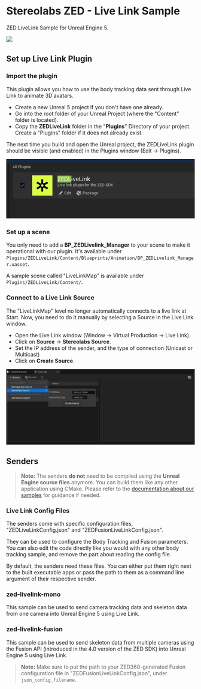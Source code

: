 # Stereolabs ZED - Live Link Sample
ZED LiveLink Sample for Unreal Engine 5.


![](images/livelink_ue_300.gif)

## Set up Live Link Plugin

### Import the plugin

This plugin allows you how to use the body tracking data sent through Live Link to animate 3D avatars.

- Create a new Unreal 5 project if you don't have one already.
- Go into the root folder of your Unreal Project (where the "Content" folder is located).
- Copy the **ZEDLiveLink** folder in the "**Plugins**" Directory of your project. Create a "Plugins" folder if it does not already exist.

The next time you build and open the Unreal project, the ZEDLiveLink plugin should be visible (and enabled) in the Plugins window (Edit -> Plugins).

![](images/zed_plugin.jpg)

### Set up a scene

You only need to add a **BP_ZEDLivelink_Manager** to your scene to make it operational with our plugin. It's available under `Plugins/ZEDLiveLink/Content/Blueprints/Animation/BP_ZEDLivelink_Manager.uasset`.

A sample scene called "LiveLinkMap" is available under `Plugins/ZEDLiveLink/Content/`.

### Connect to a Live Link Source

The "LiveLinkMap" level no longer automatically connects to a live link at Start. Now, you need to do it manually by selecting a Source in the Live Link window.

- Open the Live Link window (Window -> Virtual Production -> Live Link).
- Click on **Source** -> **Stereolabs Source**. 
- Set the IP address of the sender, and the type of connection (Unicast or Multicast)
- Click on **Create Source**.

![](images/connect_source.jpg)

## Senders

> **Note:** The senders **do not** need to be compiled using the **Unreal Engine source files** anymore. You can build them like any other application using CMake. Please refer to the [documentation about our samples](http://localhost:1313/docs/samples/) for guidance if needed.

### Live Link Config Files

The senders come with specific configuration files, "ZEDLiveLinkConfig.json" and "ZEDFusionLiveLinkConfig.json".

They can be used to configure the Body Tracking and Fusion parameters. You can also edit the code directly like you would with any other body tracking sample, and remove the part about reading the config file.

By default, the senders need these files. You can either put them right next to the built executable apps or pass the path to them as a command line argument of their respective sender.

### zed-livelink-mono

This sample can be used to send camera tracking data and skeleton data from one camera into Unreal Engine 5 using Live Link.

### zed-livelink-fusion

This sample can be used to send skeleton data from multiple cameras using the Fusion API (introduced in the 4.0 version of the ZED SDK) into Unreal Engine 5 using Live Link.

> **Note:** Make sure to put the path to your ZED360-generated Fusion configuration file in "ZEDFusionLiveLinkConfig.json", under `json_config_filename`.